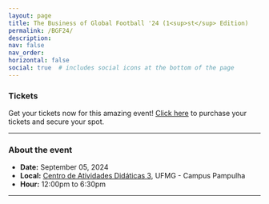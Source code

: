 ```yaml
---
layout: page
title: The Business of Global Football '24 (1<sup>st</sup> Edition)
permalink: /BGF24/
description:
nav: false
nav_order: 
horizontal: false
social: true  # includes social icons at the bottom of the page
---
```


<!-- pages/bgf24.md -->

### Tickets
Get your tickets now for this amazing event! <a href='https://www.sympla.com.br/evento/future-of-football-conference-fame-24-business-of-global-football-ufmg-nyu/2559817'>Click here</a> to purchase your tickets and secure your spot.

<hr>

### About the event
- **Date:** September 05, 2024
- **Local:** <a href='https://maps.app.goo.gl/DvN4WFp6hKDvHia36'>Centro de Atividades Didáticas 3</a>, UFMG - Campus Pampulha
- **Hour:** 12:00pm to 6:30pm

<hr>


